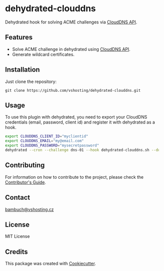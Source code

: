 # dehydrated-clouddns
Dehydrated hook for solving ACME challenges via [CloudDNS API][clouddns].

## Features
- Solve ACME challenge in dehydrated using [CloudDNS API][clouddns].
- Generate wildcard certificates.

## Installation
Just clone the repository:

`git clone https://github.com/vshosting/dehydrated-clouddns.git`

## Usage
To use this plugin with dehydrated, you need to export your CloudDNS credentials (email, password, client id) and register it with dehydrated as a hook.

```bash
export CLOUDDNS_CLIENT_ID="myclientid"
export CLOUDDNS_EMAIL="my@email.com"
export CLOUDDNS_PASSWORD="mysecretpassword"
dehydrated --cron --challenge dns-01 --hook dehydrated-clouddns.sh --domain example.org
```

## Contributing
For information on how to contribute to the project, please check the [Contributor's Guide][contributing].

## Contact
[bambuch@vshosting.cz](mailto:bambuch@vshosting.cz)

## License
MIT License

## Credits
This package was created with [Cookiecutter][cookiecutter].

[clouddns]: https://github.com/vshosting/clouddns
[contributing]: https://github.com/vshosting/dehydrated-clouddns/blob/master/CONTRIBUTING.md
[cookiecutter]: https://github.com/audreyr/cookiecutter
